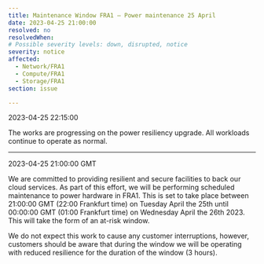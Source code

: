 ```yaml
---
title: Maintenance Window FRA1 – Power maintenance 25 April
date: 2023-04-25 21:00:00
resolved: no
resolvedWhen:
# Possible severity levels: down, disrupted, notice
severity: notice
affected:
  - Network/FRA1
  - Compute/FRA1
  - Storage/FRA1
section: issue

---
```


2023-04-25 22:15:00

The works are progressing on the power resiliency upgrade. All workloads continue to operate as normal.

---

2023-04-25 21:00:00 GMT

We are committed to providing resilient and secure facilities to back our cloud services. As part of this effort, we will be performing scheduled maintenance to power hardware in FRA1. This is set to take place between 21:00:00 GMT (22:00 Frankfurt time) on Tuesday April the 25th until 00:00:00 GMT (01:00 Frankfurt time) on Wednesday April the 26th 2023. This will take the form of an at-risk window.

We do not expect this work to cause any customer interruptions, however, customers should be aware that during the window we will be operating with reduced resilience for the duration of the window (3 hours).
